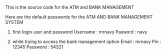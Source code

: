 This is the source code for the ATM and BANK MANAGEMENT 

Here are the default passwords for the ATM AND BANK MANAGEMENT SYSTEM
1. first login user and password
Username : mrnavy
Pasword : navy

2. while trying to access the bank management option 
Email  : mrnavy
Pin : 12345
Password : 54321
